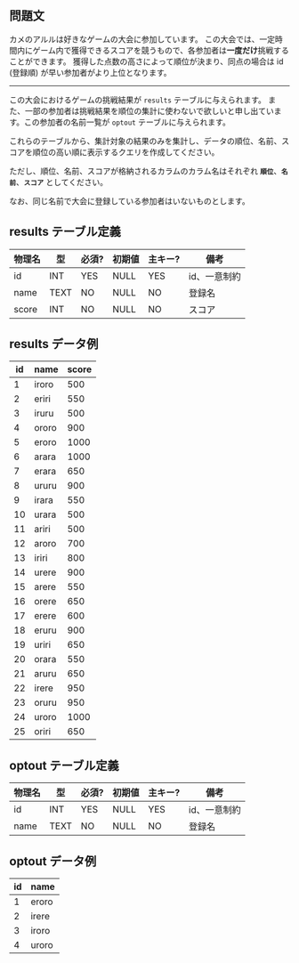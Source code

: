 ## 問題文

カメのアルルは好きなゲームの大会に参加しています。 この大会では、一定時間内にゲーム内で獲得できるスコアを競うもので、各参加者は**一度だけ**挑戦することができます。 獲得した点数の高さによって順位が決まり、同点の場合は id (登録順) が早い参加者がより上位となります。

---

この大会におけるゲームの挑戦結果が `results` テーブルに与えられます。 また、一部の参加者は挑戦結果を順位の集計に使わないで欲しいと申し出ています。この参加者の名前一覧が `optout` テーブルに与えられます。

これらのテーブルから、集計対象の結果のみを集計し、データの順位、名前、スコアを順位の高い順に表示するクエリを作成してください。

ただし、順位、名前、スコアが格納されるカラムのカラム名はそれぞれ **`順位`**、**`名前`**、**`スコア`** としてください。

なお、同じ名前で大会に登録している参加者はいないものとします。

## results テーブル定義

| 物理名 | 型   | 必須? | 初期値 | 主キー? | 備考         |
| ------ | ---- | ----- | ------ | ------- | ------------ |
| id     | INT  | YES   | NULL   | YES     | id、一意制約 |
| name   | TEXT | NO    | NULL   | NO      | 登録名       |
| score  | INT  | NO    | NULL   | NO      | スコア       |

## results データ例

| id  | name  | score |
| --- | ----- | ----- |
| 1   | iroro | 500   |
| 2   | eriri | 550   |
| 3   | iruru | 500   |
| 4   | ororo | 900   |
| 5   | eroro | 1000  |
| 6   | arara | 1000  |
| 7   | erara | 650   |
| 8   | ururu | 900   |
| 9   | irara | 550   |
| 10  | urara | 500   |
| 11  | ariri | 500   |
| 12  | aroro | 700   |
| 13  | iriri | 800   |
| 14  | urere | 900   |
| 15  | arere | 550   |
| 16  | orere | 650   |
| 17  | erere | 600   |
| 18  | eruru | 900   |
| 19  | uriri | 650   |
| 20  | orara | 550   |
| 21  | aruru | 650   |
| 22  | irere | 950   |
| 23  | oruru | 950   |
| 24  | uroro | 1000  |
| 25  | oriri | 650   |

## optout テーブル定義

| 物理名 | 型   | 必須? | 初期値 | 主キー? | 備考         |
| ------ | ---- | ----- | ------ | ------- | ------------ |
| id     | INT  | YES   | NULL   | YES     | id、一意制約 |
| name   | TEXT | NO    | NULL   | NO      | 登録名       |

## optout データ例

| id  | name  |
| --- | ----- |
| 1   | eroro |
| 2   | irere |
| 3   | iroro |
| 4   | uroro |
